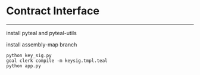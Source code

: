 # Contract Interface
--------------------

install pyteal and pyteal-utils

install assembly-map branch

```
python key_sig.py
goal clerk compile -m keysig.tmpl.teal
python app.py
```